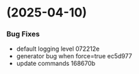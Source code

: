 #  (2025-04-10)


### Bug Fixes

* default logging level 072212e
* generator bug when force=true ec5d977
* update commands 168670b




